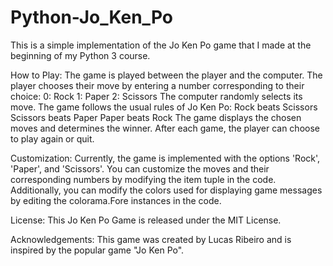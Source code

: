 # Python-Jo_Ken_Po
This is a simple implementation of the Jo Ken Po game that I made at the beginning of my Python 3 course.

How to Play:
The game is played between the player and the computer.
The player chooses their move by entering a number corresponding to their choice:
0: Rock
1: Paper
2: Scissors
The computer randomly selects its move.
The game follows the usual rules of Jo Ken Po:
Rock beats Scissors
Scissors beats Paper
Paper beats Rock
The game displays the chosen moves and determines the winner.
After each game, the player can choose to play again or quit.

Customization:
Currently, the game is implemented with the options 'Rock', 'Paper', and 'Scissors'.
You can customize the moves and their corresponding numbers by modifying the item tuple in the code.
Additionally, you can modify the colors used for displaying game messages by editing the colorama.Fore instances in the code.

License:
This Jo Ken Po Game is released under the MIT License.

Acknowledgements:
This game was created by Lucas Ribeiro and is inspired by the popular game "Jo Ken Po".
